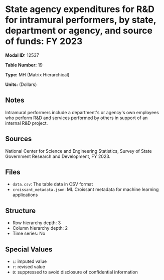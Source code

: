 # State agency expenditures for R&D for intramural performers, by state, department or agency, and source of funds: FY 2023

**Modal ID:** 12537

**Table Number:** 19

**Type:** MH (Matrix Hierarchical)

**Units:** (Dollars)

## Notes

Intramural performers include a department's or agency's own employees who perform R&D and services performed by others in support of an internal R&D project.

## Sources

National Center for Science and Engineering Statistics, Survey of State Government Research and Development, FY 2023.

## Files

- `data.csv`: The table data in CSV format
- `croissant_metadata.json`: ML Croissant metadata for machine learning applications

## Structure

- Row hierarchy depth: 3
- Column hierarchy depth: 2
- Time series: No

## Special Values

- `i`: imputed value
- `r`: revised value
- `D`: suppressed to avoid disclosure of confidential information
